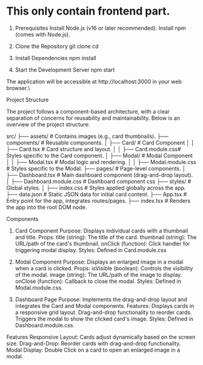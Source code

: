 # This only contain frontend part.

1. Prerequisites
Install Node.js (v16 or later recommended).
Install npm (comes with Node.js).

2. Clone the Repository
git clone <repository-url>
cd <project-directory>

3. Install Dependencies
npm install

4. Start the Development Server
npm start

The application will be accessible at http://localhost:3000 in your web browser.\



Project Structure

The project follows a component-based architecture, with a clear separation of concerns for reusability and maintainability. Below is an overview of the project structure:

src/
├── assets/                # Contains images (e.g., card thumbnails).
├── components/            # Reusable components.
│   ├── Card/              # Card Component
│   │   ├── Card.tsx       # Card structure and layout.
│   │   ├── Card.module.css# Styles specific to the Card component.
│   ├── Modal/             # Modal Component
│   │   ├── Modal.tsx      # Modal logic and rendering.
│   │   ├── Modal.module.css # Styles specific to the Modal.
├── pages/                 # Page-level components.
│   ├── Dashboard.tsx      # Main dashboard component (drag-and-drop layout).
│   ├── Dashboard.module.css      # Dashboard component css
├── styles/                # Global styles.
│   ├── index.css          # Styles applied globally across the app.
├── data.json              # Static JSON data for initial card content.
├── App.tsx                # Entry point for the app, integrates routes/pages.
├── index.tsx              # Renders the app into the root DOM node.



Components

1. Card Component
Purpose: Displays individual cards with a thumbnail and title.
Props:
title (string): The title of the card.
thumbnail (string): The URL/path of the card's thumbnail.
onClick (function): Click handler for triggering modal display.
Styles: Defined in Card.module.css


2. Modal Component
Purpose: Displays an enlarged image in a modal when a card is clicked.
Props:
isVisible (boolean): Controls the visibility of the modal.
image (string): The URL/path of the image to display.
onClose (function): Callback to close the modal.
Styles: Defined in Modal.module.css.

3. Dashboard Page
Purpose: Implements the drag-and-drop layout and integrates the Card and Modal components.
Features:
Displays cards in a responsive grid layout.
Drag-and-drop functionality to reorder cards.
Triggers the modal to show the clicked card's image.
Styles: Defined in Dashboard.module.css.


Features
Responsive Layout: Cards adjust dynamically based on the screen size.
Drag-and-Drop: Reorder cards with drag-and-drop functionality.
Modal Display: Double Click on a card to open an enlarged image in a modal.